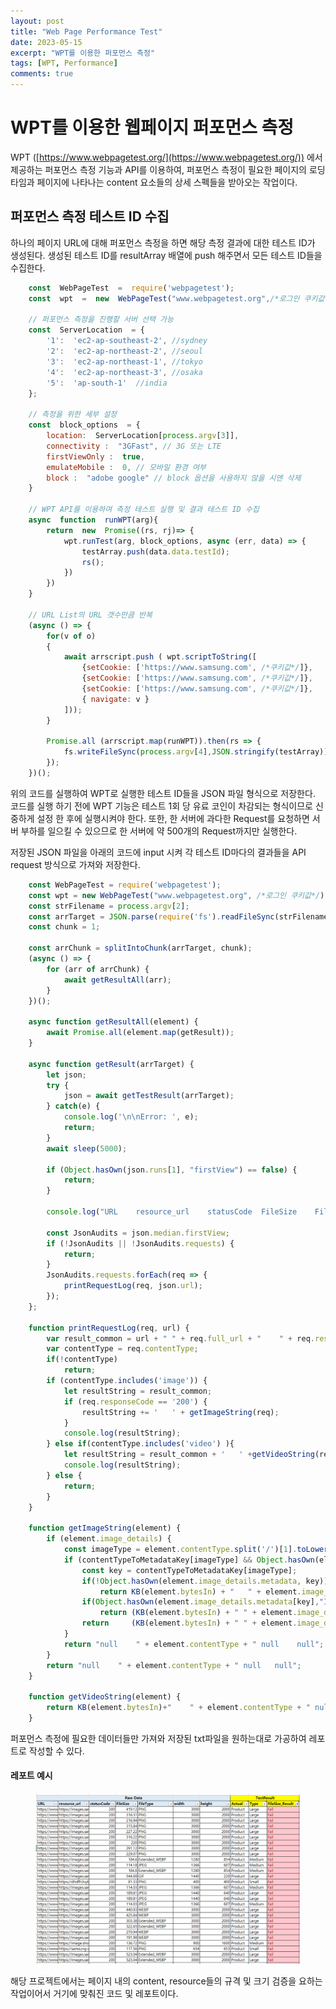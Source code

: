 ```yaml
---
layout: post
title: "Web Page Performance Test"
date: 2023-05-15
excerpt: "WPT를 이용한 퍼포먼스 측정"
tags: [WPT, Performance]
comments: true
---
```


# WPT를 이용한 웹페이지 퍼포먼스 측정
WPT ([https://www.webpagetest.org/](https://www.webpagetest.org/)) 에서 제공하는 퍼포먼스 측정 기능과 API를 이용하여, 
퍼포먼스 측정이 필요한 페이지의 로딩타임과 페이지에 나타나는 content 요소들의 상세 스펙들을 받아오는 작업이다.

## 퍼포먼스 측정 테스트 ID 수집

하나의 페이지 URL에 대해 퍼포먼스 측정을 하면 해당 측정 결과에 대한 테스트 ID가 생성된다.
생성된 테스트 ID를 resultArray 배열에 push 해주면서 모든 테스트 ID들을 수집한다.

```javascript
	const  WebPageTest  =  require('webpagetest');
	const  wpt  =  new  WebPageTest("www.webpagetest.org",/*로그인 쿠키값*/);
	
	// 퍼포먼스 측정을 진행할 서버 선택 가능
	const  ServerLocation  = {
		'1':  'ec2-ap-southeast-2', //sydney
		'2':  'ec2-ap-northeast-2', //seoul
		'3':  'ec2-ap-northeast-1', //tokyo
		'4':  'ec2-ap-northeast-3', //osaka
		'5':  'ap-south-1'  //india
	};

	// 측정을 위한 세부 설정
	const  block_options  = {
		location:  ServerLocation[process.argv[3]],
		connectivity :  "3GFast", // 3G 또는 LTE
		firstViewOnly :  true,
		emulateMobile :  0, // 모바일 환경 여부
		block :  "adobe google" // block 옵션을 사용하지 않을 시엔 삭제
	}

	// WPT API를 이용하여 측정 테스트 실행 및 결과 테스트 ID 수집
	async  function  runWPT(arg){
		return  new  Promise((rs, rj)=> {
			wpt.runTest(arg, block_options, async (err, data) => {
				testArray.push(data.data.testId);
				rs();
			})
		})
	}

	// URL List의 URL 갯수만큼 반복
	(async () => {
		for(v of o) 
		{
			await arrscript.push ( wpt.scriptToString([
				{setCookie:	['https://www.samsung.com', /*쿠키값*/]},
				{setCookie:	['https://www.samsung.com',	/*쿠키값*/]},
				{setCookie:	['https://www.samsung.com',	/*쿠키값*/]},
				{ navigate: v } 
			]));
		}

		Promise.all (arrscript.map(runWPT)).then(rs => {
			fs.writeFileSync(process.argv[4],JSON.stringify(testArray));
		});
	})();
```

위의 코드를 실행하여 WPT로 실행한 테스트 ID들을 JSON 파일 형식으로 저장한다.
코드를 실행 하기 전에 WPT 기능은 테스트 1회 당 유료 코인이 차감되는 형식이므로 신중하게 설정 한 후에 실행시켜야 한다.
또한, 한 서버에 과다한 Request를 요청하면 서버 부하를 일으킬 수 있으므로 한 서버에 약 500개의 Request까지만 실행한다.

저장된 JSON 파일을 아래의 코드에 input 시켜 각 테스트 ID마다의 결과들을 API request 방식으로 가져와 저장한다.

```javascript
	const WebPageTest = require('webpagetest');
	const wpt = new WebPageTest("www.webpagetest.org", /*로그인 쿠키값*/);
	const strFilename = process.argv[2];
	const arrTarget = JSON.parse(require('fs').readFileSync(strFilename));
	const chunk = 1;

	const arrChunk = splitIntoChunk(arrTarget, chunk);
	(async () => {
		for (arr of arrChunk) {
			await getResultAll(arr);
		}
	})();

	async function getResultAll(element) {
		await Promise.all(element.map(getResult));
	}

	async function getResult(arrTarget) { 
		let json;
		try {
			json = await getTestResult(arrTarget);
		} catch(e) {
			console.log('\n\nError: ', e);
			return;
		} 
		await sleep(5000);
		
		if (Object.hasOwn(json.runs[1], "firstView") == false) {
			return;
		}

		console.log("URL    resource_url    statusCode  FileSize    FileType    width   height  ", json.id, json.url) // ,KB(json.average.firstView.bytesIn)/1024, json.average.firstView.fullyLoaded*0.001); // 헤더 출력
	
		const JsonAudits = json.median.firstView;
		if (!JsonAudits || !JsonAudits.requests) {
			return;
		}
		JsonAudits.requests.forEach(req => {
			printRequestLog(req, json.url);
		}); 
	};

	function printRequestLog(req, url) {  
		var result_common = url + " " + req.full_url + "    " + req.responseCode;
		var contentType = req.contentType;
		if(!contentType)
			return;
		if (contentType.includes('image')) { 
			let resultString = result_common;
			if (req.responseCode == '200') {
				resultString += '   ' + getImageString(req);
			}
			console.log(resultString);  
		} else if(contentType.includes('video') ){
			let resultString = result_common + '   ' +getVideoString(req);
			console.log(resultString);
		} else { 
			return;
		}
	}

	function getImageString(element) {
		if (element.image_details) {
			const imageType = element.contentType.split('/')[1].toLowerCase();
			if (contentTypeToMetadataKey[imageType] && Object.hasOwn(element.image_details, "metadata")) {
				const key = contentTypeToMetadataKey[imageType];
				if(!Object.hasOwn(element.image_details.metadata, key))
					return KB(element.bytesIn) + "   " + element.image_details.metadata.File.FileType +" null    null";
				if(Object.hasOwn(element.image_details.metadata[key],"ImageWidth") && Object.hasOwn(element.image_details.metadata[key],"ImageHeight"))
					return (KB(element.bytesIn) + " " + element.image_details.metadata.File.FileType + "    " + element.image_details.metadata[key].ImageWidth + "  " + element.image_details.metadata[key].ImageHeight);
				return     (KB(element.bytesIn) + " " + element.image_details.metadata.File.FileType + "    null    null");
			}
			return "null    " + element.contentType + " null    null";
		}
		return "null    " + element.contentType + " null   null";
	}

	function getVideoString(element) {
		return KB(element.bytesIn)+"    " + element.contentType + " null   null";
	}
```

퍼포먼스 측정에 필요한 데이터들만 가져와 저장된 txt파일을 원하는대로 가공하여 레포트로 작성할 수 있다.

#### 레포트 예시
<figure>
	<a href="/assets/img/ex_wpt.png"><img src="/assets/img/ex_wpt.png"></a>
</figure>

해당 프로젝트에서는 페이지 내의 content, resource들의 규격 및 크기 검증을 요하는 작업이어서 거기에 맞춰진 코드 및 레포트이다.
